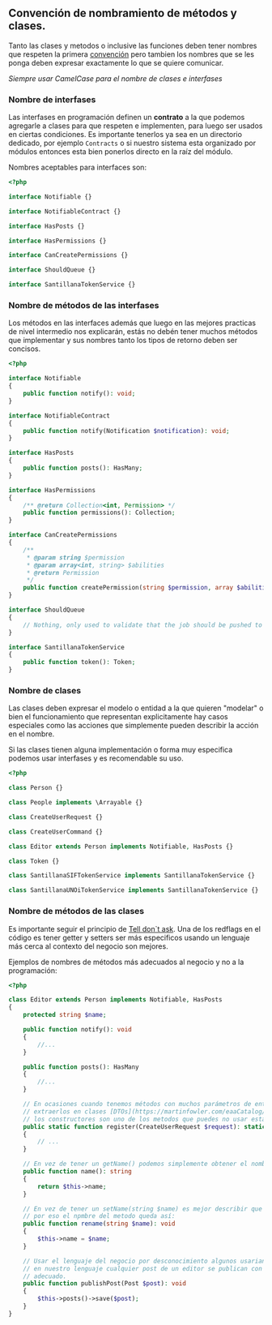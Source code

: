 ## Convención de nombramiento de métodos y clases.

Tanto las clases y metodos o inclusive las funciones deben tener nombres que respeten la primera
[convención](1-convencion-nombramiento-de-variables.md) pero tambien los nombres que se les ponga deben
expresar exactamente lo que se quiere comunicar.

*Siempre usar CamelCase para el nombre de clases e interfases*

### Nombre de interfases

Las interfases en programación definen un **contrato** a la que podemos agregarle a clases para que respeten
e implementen, para luego ser usados en ciertas condiciones. Es importante tenerlos ya sea en un directorio dedicado,
por ejemplo `Contracts` o si nuestro sistema esta organizado por módulos entonces esta bien ponerlos directo en la
raíz del módulo.

Nombres aceptables para interfaces son:

```php
<?php

interface Notifiable {}

interface NotifiableContract {}

interface HasPosts {}

interface HasPermissions {}

interface CanCreatePermissions {}

interface ShouldQueue {}

interface SantillanaTokenService {}
```

### Nombre de métodos de las interfases

Los métodos en las interfaces además que luego en las mejores practicas de nivel intermedio nos explicarán, estás no debén
tener muchos métodos que implementar y sus nombres tanto los tipos de retorno deben ser concisos.

```php
<?php

interface Notifiable
{
    public function notify(): void;
}

interface NotifiableContract
{
    public function notify(Notification $notification): void;
}

interface HasPosts
{
    public function posts(): HasMany;
}

interface HasPermissions
{
    /** @return Collection<int, Permission> */
    public function permissions(): Collection;
}

interface CanCreatePermissions
{
    /**
     * @param string $permission
     * @param array<int, string> $abilities
     * @return Permission
     */
    public function createPermission(string $permission, array $abilities): Permission;
}

interface ShouldQueue
{
    // Nothing, only used to validate that the job should be pushed to the queue.
}

interface SantillanaTokenService
{
    public function token(): Token;
}
```

### Nombre de clases

Las clases deben expresar el modelo o entidad a la que quieren "modelar" o bien el funcionamiento que representan
explicitamente hay casos especiales como las acciones que simplemente pueden describir la acción en el nombre.

Si las clases tienen alguna implementación o forma muy especifica podemos usar interfases y es recomendable su uso.

```php
<?php

class Person {}

class People implements \Arrayable {}

class CreateUserRequest {}

class CreateUserCommand {}

class Editor extends Person implements Notifiable, HasPosts {}

class Token {}

class SantillanaSIFTokenService implements SantillanaTokenService {}

class SantillanaUNOiTokenService implements SantillanaTokenService {}
```

### Nombre de métodos de las clases

Es importante seguir el principio de [Tell don`t ask](https://martinfowler.com/bliki/TellDontAsk.html). Una de los redflags
en el código es tener getter y setters ser más especificos usando un lenguaje más cerca al contexto del negocio son mejores.

Ejemplos de nombres de métodos más adecuados al negocio y no a la programación:

```php
<?php

class Editor extends Person implements Notifiable, HasPosts
{
    protected string $name;

    public function notify(): void
    {
        //...
    }

    public function posts(): HasMany
    {
        //...
    }

    // En ocasiones cuando tenemos métodos con muchos parámetros de entrada es mejor
    // extraerlos en clases [DTOs](https://martinfowler.com/eaaCatalog/dataTransferObject.html)
    // los constructores son uno de los metodos que puedes no usar esta recomendación
    public static function register(CreateUserRequest $request): static
    {
        // ...
    }

    // En vez de tener un getName() podemos simplemente obtener el nombre así:
    public function name(): string
    {
        return $this->name;
    }

    // En vez de tener un setName(string $name) es mejor describir que se hace, en este caso renombrar
    // por eso el npmbre del metodo queda así:
    public function rename(string $name): void
    {
        $this->name = $name;
    }

    // Usar el lenguaje del negocio por desconocimiento algunos usarian savePost, appendPost y dado que
    // en nuestro lenguaje cualquier post de un editor se publican con solo tenerlo entones publishPost es más
    // adecuado.
    public function publishPost(Post $post): void
    {
        $this->posts()->save($post);
    }
}
```
